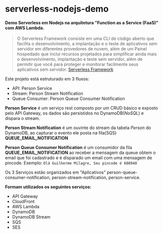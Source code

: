 # serverless-nodejs-demo

#### Demo Serverless em Nodejs na arquitetura "Function as a Service (FaaS)" com AWS Lambda.

> O Serverless Framework consiste em uma CLI de código aberto que facilita o desenvolvimento, a implantação e o teste de aplicativos sem servidor em diferentes provedores de nuvem, além de um Painel hospedado que inclui recursos projetados para simplificar ainda mais o desenvolvimento, implantação e teste sem servidor, além de permitir que você para proteger e monitorar facilmente seus aplicativos sem servidor. [Serverless Framework](https://serverless.com/framework/docs/)

Este projeto está estruturado em 3 fluxos:

- API: Person Service
- Stream: Person Stream Notification
- Queue Consumer: Person Queue Consumer Notification

**Person Service** é um serviço rest composto por um CRUD básico e exposto pelo API Gateway, os dados são persistidos no DynamoDB(*NoSQL*) e dispara o stream.

**Person Stream Notification** é um ouvinte do stream da tabela *Person* do DynamoDB, ao capturar o evento ele posta na fila(SQS) **QUEUE_EMAIL_NOTIFICATION**

**Person Queue Consumer Notification** é um consumidor da fila **QUEUE_EMAIL_NOTIFICATION** ao receber a mensagem da queue  obtem o email que foi cadastrado e é disparado um email com uma mensagem de pincode. Exemplo: ```Olá Guilherme Milagre, Seu pincode é 608948```

Os 3 Serviços estão organizados em "Aplicativos" person-queue-consumer-notification, person-stream-notification, person-service.

**Formam utilizados os seguintes serviços:**
- API Gateway
- CloudFront
- AWS Lambda
- DynamoDB
- DynamoDB Stream
- SQS
- SES
